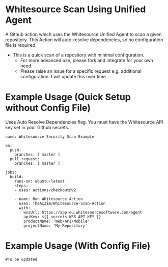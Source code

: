 # Whitesource Scan Using Unified Agent

A Github action which uses the Whitesource Unified Agent to scan a given repository. This Action will auto-resolve dependencies, so no configuration file is required.

- This is a quick scan of a repository with minimal configuration.
    - For more advanced use, please fork and integrate for your own need.
    - Please raise an issue for a specific request e.g. additional configuration. I will update this over time.
    
# Example Usage (Quick Setup without Config File)

Uses Auto Resolve Dependencies flag.
You must have the Whitesource API key set in your Github secrets. 

```
name: Whitesource Security Scan Example

on:
  push:
    branches: [ master ]
  pull_request:
    branches: [ master ]

jobs:
  build:
    runs-on: ubuntu-latest
    steps:
    - uses: actions/checkout@v2

    - name: Run Whitesource Action
      uses: TheAxZim/Whitesource-Scan-Action
      with:
        wssUrl: https://app-eu.whitesourcesoftware.com/agent
        apiKey: ${{ secrets.WSS_API_KEY }}
        productName: 'Web/API/Mobile'
        projectName: 'My Repository'
```

# Example Usage (With Config File)

```
#To be updated
```
